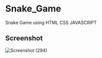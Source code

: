 # Snake_Game

Snake Game using HTML CSS JAVASCRIPT

## Screenshot

![Screenshot (294)](https://github.com/yogeshNavghane67/Snake_Game/assets/124075039/de7db4b9-0abc-4e7e-9f79-85f78a36b240)
